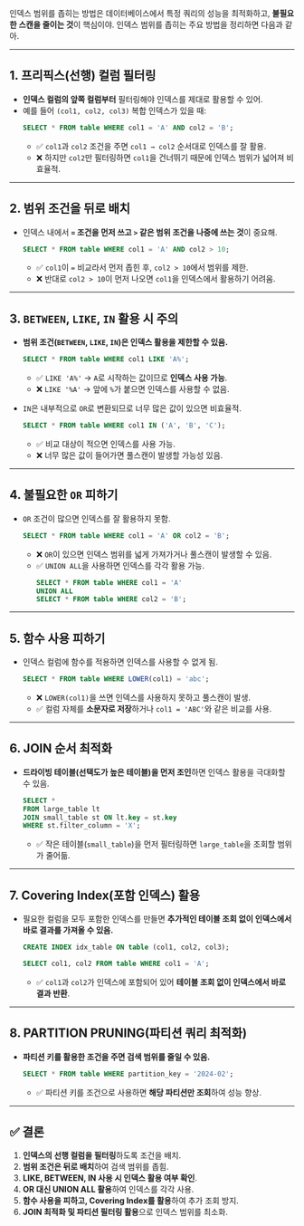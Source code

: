 인덱스 범위를 좁히는 방법은 데이터베이스에서 특정 쿼리의 성능을 최적화하고, **불필요한 스캔을 줄이는 것**이 핵심이야. 인덱스 범위를 좁히는 주요 방법을 정리하면 다음과 같아.

---

## 1. **프리픽스(선행) 컬럼 필터링**
- **인덱스 컬럼의 앞쪽 컬럼부터** 필터링해야 인덱스를 제대로 활용할 수 있어.
- 예를 들어 `(col1, col2, col3)` 복합 인덱스가 있을 때:
  ```sql
  SELECT * FROM table WHERE col1 = 'A' AND col2 = 'B';
  ```
  - ✅ `col1`과 `col2` 조건을 주면 `col1 → col2` 순서대로 인덱스를 잘 활용.
  - ❌ 하지만 `col2`만 필터링하면 `col1`을 건너뛰기 때문에 인덱스 범위가 넓어져 비효율적.

---

## 2. **범위 조건을 뒤로 배치**
- 인덱스 내에서 **`=` 조건을 먼저 쓰고 `>` 같은 범위 조건을 나중에 쓰는 것**이 중요해.
  ```sql
  SELECT * FROM table WHERE col1 = 'A' AND col2 > 10;
  ```
  - ✅ `col1`이 `=` 비교라서 먼저 좁힌 후, `col2 > 10`에서 범위를 제한.
  - ❌ 반대로 `col2 > 10`이 먼저 나오면 `col1`을 인덱스에서 활용하기 어려움.

---

## 3. **`BETWEEN`, `LIKE`, `IN` 활용 시 주의**
- **범위 조건(`BETWEEN`, `LIKE`, `IN`)은 인덱스 활용을 제한할 수 있음.**
  ```sql
  SELECT * FROM table WHERE col1 LIKE 'A%';
  ```
  - ✅ `LIKE 'A%'` → `A`로 시작하는 값이므로 **인덱스 사용 가능**.
  - ❌ `LIKE '%A'` → 앞에 `%`가 붙으면 인덱스를 사용할 수 없음.

- `IN`은 내부적으로 `OR`로 변환되므로 너무 많은 값이 있으면 비효율적.
  ```sql
  SELECT * FROM table WHERE col1 IN ('A', 'B', 'C');
  ```
  - ✅ 비교 대상이 적으면 인덱스를 사용 가능.
  - ❌ 너무 많은 값이 들어가면 풀스캔이 발생할 가능성 있음.

---

## 4. **불필요한 `OR` 피하기**
- `OR` 조건이 많으면 인덱스를 잘 활용하지 못함.
  ```sql
  SELECT * FROM table WHERE col1 = 'A' OR col2 = 'B';
  ```
  - ❌ `OR`이 있으면 인덱스 범위를 넓게 가져가거나 풀스캔이 발생할 수 있음.
  - ✅ `UNION ALL`을 사용하면 인덱스를 각각 활용 가능.
    ```sql
    SELECT * FROM table WHERE col1 = 'A'
    UNION ALL
    SELECT * FROM table WHERE col2 = 'B';
    ```

---

## 5. **함수 사용 피하기**
- 인덱스 컬럼에 함수를 적용하면 인덱스를 사용할 수 없게 됨.
  ```sql
  SELECT * FROM table WHERE LOWER(col1) = 'abc';
  ```
  - ❌ `LOWER(col1)`을 쓰면 인덱스를 사용하지 못하고 풀스캔이 발생.
  - ✅ 컬럼 자체를 **소문자로 저장**하거나 `col1 = 'ABC'`와 같은 비교를 사용.

---

## 6. **JOIN 순서 최적화**
- **드라이빙 테이블(선택도가 높은 테이블)을 먼저 조인**하면 인덱스 활용을 극대화할 수 있음.
  ```sql
  SELECT * 
  FROM large_table lt
  JOIN small_table st ON lt.key = st.key
  WHERE st.filter_column = 'X';
  ```
  - ✅ 작은 테이블(`small_table`)을 먼저 필터링하면 `large_table`을 조회할 범위가 줄어듦.

---

## 7. **Covering Index(포함 인덱스) 활용**
- 필요한 컬럼을 모두 포함한 인덱스를 만들면 **추가적인 테이블 조회 없이 인덱스에서 바로 결과를 가져올 수 있음.**
  ```sql
  CREATE INDEX idx_table ON table (col1, col2, col3);
  ```
  ```sql
  SELECT col1, col2 FROM table WHERE col1 = 'A';
  ```
  - ✅ `col1`과 `col2`가 인덱스에 포함되어 있어 **테이블 조회 없이 인덱스에서 바로 결과 반환**.

---

## 8. **PARTITION PRUNING(파티션 쿼리 최적화)**
- **파티션 키를 활용한 조건을 주면 검색 범위를 줄일 수 있음.**
  ```sql
  SELECT * FROM table WHERE partition_key = '2024-02';
  ```
  - ✅ 파티션 키를 조건으로 사용하면 **해당 파티션만 조회**하여 성능 향상.

---

## ✅ 결론
1. **인덱스의 선행 컬럼을 필터링**하도록 조건을 배치.
2. **범위 조건은 뒤로 배치**하여 검색 범위를 좁힘.
3. **LIKE, BETWEEN, IN 사용 시 인덱스 활용 여부 확인**.
4. **OR 대신 UNION ALL 활용**하여 인덱스를 각각 사용.
5. **함수 사용을 피하고, Covering Index를 활용**하여 추가 조회 방지.
6. **JOIN 최적화 및 파티션 필터링 활용**으로 인덱스 범위를 최소화.
